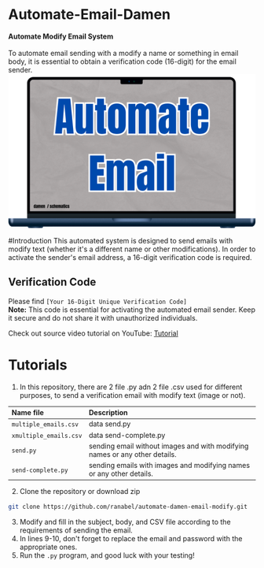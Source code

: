 # Automate-Email-Damen

**Automate Modify Email System** <br> <br>
To automate email sending with a modify a name or something in email body, it is essential to obtain a verification code (16-digit) for the email sender.
![alt text](https://github.com/ranabel/automate-damen-email-modify/blob/main/Image.png?raw=true)

#Introduction
This automated system is designed to send emails with modify text (whether it's a different name or other modifications). In order to activate the sender's email address, a 16-digit verification code is required.

## Verification Code
Please find `[Your 16-Digit Unique Verification Code]` <br>
**Note:** This code is essential for activating the automated email sender. Keep it secure and do not share it with unauthorized individuals.

Check out source video tutorial on YouTube: [Tutorial](https://youtu.be/g_j6ILT-X0k?si=TdPFpQ6bMl_Aq1o0)

# Tutorials
1. In this repository, there are 2 file .py adn 2 file .csv used for different purposes, to send a verification email with modify text (image or not).

  | Name file                   | Description                                                                     |
  | :--------------------       | :------------------------------------------------------------------------------ |
  | `multiple_emails.csv`       | data send.py                                                                    |
  | `xmultiple_emails.csv`      | data send-complete.py                                                           |
  | `send.py`                   | sending email without images and with modifying names or any other details.     |
  | `send-complete.py`          | sending emails with images and modifying names or any other details.            |

2. Clone the repository or download zip <br>
```bash
git clone https://github.com/ranabel/automate-damen-email-modify.git
```
3. Modify and fill in the subject, body, and CSV file according to the requirements of sending the email.
4. In lines 9-10, don't forget to replace the email and password with the appropriate ones.
5. Run the `.py` program, and good luck with your testing!

